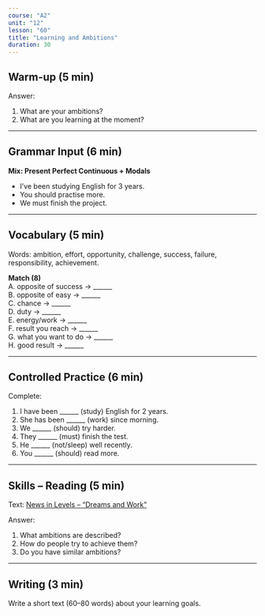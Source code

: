 ```yaml
---
course: "A2"
unit: "12"
lesson: "60"
title: "Learning and Ambitions"
duration: 30
---
```


## Warm-up (5 min)
Answer:
1. What are your ambitions?  
2. What are you learning at the moment?  

-------

## Grammar Input (6 min)
**Mix: Present Perfect Continuous + Modals**  
- I’ve been studying English for 3 years.  
- You should practise more.  
- We must finish the project.  

-------

## Vocabulary (5 min)
Words: ambition, effort, opportunity, challenge, success, failure, responsibility, achievement.  

**Match (8)**  
A. opposite of success → ______  
B. opposite of easy → ______  
C. chance → ______  
D. duty → ______  
E. energy/work → ______  
F. result you reach → ______  
G. what you want to do → ______  
H. good result → ______  

-------

## Controlled Practice (6 min)
Complete:  
1. I have been ______ (study) English for 2 years.  
2. She has been ______ (work) since morning.  
3. We ______ (should) try harder.  
4. They ______ (must) finish the test.  
5. He ______ (not/sleep) well recently.  
6. You ______ (should) read more.  

-------

## Skills – Reading (5 min)
Text: [News in Levels – “Dreams and Work”](https://www.newsinlevels.com/)  

Answer:  
1. What ambitions are described?  
2. How do people try to achieve them?  
3. Do you have similar ambitions?  

-------

## Writing (3 min)
Write a short text (60–80 words) about your learning goals.
